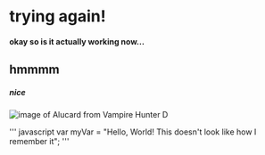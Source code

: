 # trying again!

#### okay so is it actually working now...

## hmmmm
##### nice

![image of Alucard from Vampire Hunter D](https://external-content.duckduckgo.com/iu/?u=https%3A%2F%2Fstatic2.cbrimages.com%2Fwordpress%2Fwp-content%2Fuploads%2F2018%2F10%2FVamp-D.jpg&f=1&nofb=1&ipt=6ce68720de50141ea5fdc75f5ceeb9ec65290da45abd3b4bb34cace0cd686467&ipo=images)

''' javascript
var myVar = "Hello, World!  This doesn't look like how I remember it";
'''

